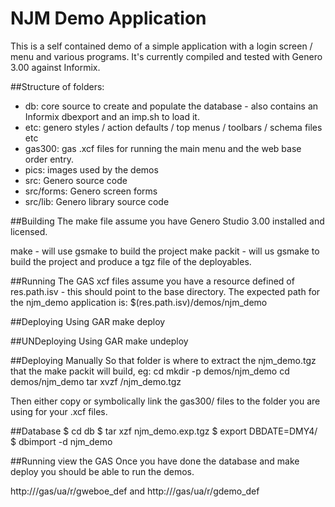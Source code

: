 
NJM Demo Application
====================

This is a self contained demo of a simple application with a login screen / menu and various programs.
It's currently compiled and tested with Genero 3.00 against Informix.

##Structure of folders:
* db: core source to create and populate the database - also contains an Informix dbexport and an imp.sh to load it.
* etc: genero styles / action defaults / top menus / toolbars / schema files etc
* gas300: gas .xcf files for running the main menu and the web base order entry.
* pics: images used by the demos
* src: Genero source code
* src/forms: Genero screen forms
* src/lib: Genero library source code

##Building
The make file assume you have Genero Studio 3.00 installed and licensed.

make - will use gsmake to build the project
make packit - will us gsmake to build the project and produce a tgz file of the deployables.

##Running
The GAS xcf files assume you have a resource defined of res.path.isv - this should point to the base
directory. The expected path for the njm_demo application is: $(res.path.isv)/demos/njm_demo

##Deploying Using GAR
make deploy

##UNDeploying Using GAR
make undeploy

##Deploying Manually
So that folder is where to extract the njm_demo.tgz that the make packit will build, eg:
cd <your base directory>
mkdir -p demos/njm_demo
cd demos/njm_demo
tar xvzf <whereever>/njm_demo.tgz

Then either copy or symbolically link the gas300/ files to the folder you are using for your .xcf files.

##Database
$ cd db
$ tar xzf njm_demo.exp.tgz
$ export DBDATE=DMY4/
$ dbimport -d <whatever dbspace> njm_demo

##Running view the GAS
Once you have done the database and make deploy you should be able to run the demos.

http://<your server>/gas/ua/r/gweboe_def
and
http://<your server>/gas/ua/r/gdemo_def

